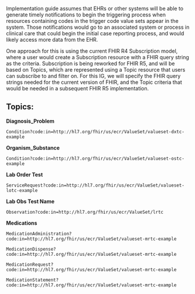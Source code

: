 Implementation guide assumes that EHRs or other systems will be able to generate timely notifications to begin the triggering process when resources containing codes in the trigger code value sets appear in the system. Those notifications would go to an associated system or process in clinical care that could begin the initial case reporting process, and would likely access more data from the EHR.


One approach for this is using the current FHIR R4 Subscription model, where a user would create a Subscription resource with a FHIR query string as the criteria. Subscription is being reworked for FHIR R5, and will be based on Topics, which are represented using a Topic resource that users can subscribe to and filter on. For this IG, we will specify the FHIR query strings needed for the current version of FHIR, and the Topic criteria that would be needed in a subsequent FHIR R5 implementation.

## Topics:
**Diagnosis_Problem**

`Condition?code:in=http://hl7.org/fhir/us/ecr/ValueSet/valueset-dxtc-example`

**Organism_Substance**

`Condition?code:in=http://hl7.org/fhir/us/ecr/ValueSet/valueset-ostc-example`

**Lab Order Test**

`ServiceRequest?code:in=http://hl7.org/fhir/us/ecr/ValueSet/valueset-lotc-example`

**Lab Obs Test Name**

`Observation?code:in=http://hl7.org/fhir/us/ecr/ValueSet/lrtc`

**Medications**

`MedicationAdministration?code:in=http://hl7.org/fhir/us/ecr/ValueSet/valueset-mrtc-example`

`MedicationDispense?code:in=http://hl7.org/fhir/us/ecr/ValueSet/valueset-mrtc-example`

`MedicationRequest?code:in=http://hl7.org/fhir/us/ecr/ValueSet/valueset-mrtc-example`

`MedicationStatement?code:in=http://hl7.org/fhir/us/ecr/ValueSet/valueset-mrtc-example`
